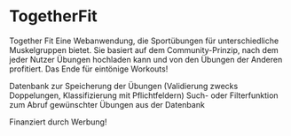 # TogetherFit
Together Fit Eine Webanwendung, die Sportübungen für unterschiedliche Muskelgruppen bietet. Sie basiert auf dem Community-Prinzip, nach dem jeder Nutzer Übungen hochladen kann und von den Übungen der Anderen profitiert. Das Ende für eintönige Workouts!

Datenbank zur Speicherung der Übungen (Validierung zwecks Doppelungen, Klassifizierung mit Pflichtfeldern) Such- oder Filterfunktion zum Abruf gewünschter Übungen aus der Datenbank

Finanziert durch Werbung!
